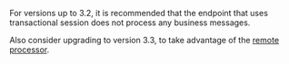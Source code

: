 For versions up to 3.2, it is recommended that the endpoint that uses transactional session does not process any business messages.

Also consider upgrading to version 3.3, to take advantage of the [remote processor](#remote-processor).
